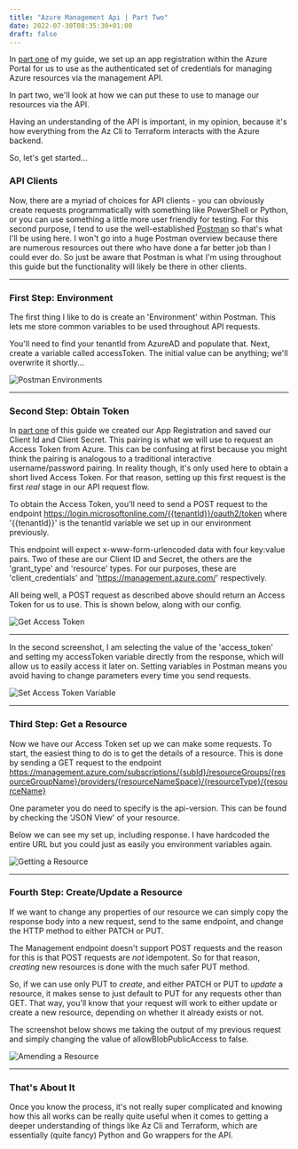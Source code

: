 ```yaml
---
title: "Azure Management Api | Part Two"
date: 2022-07-30T08:35:30+01:00
draft: false
---
```


In [part one](../azure-management-api) of my guide, we set up an app registration within the Azure Portal for us to use as the authenticated set of credentials for managing Azure resources via the management API.

In part two, we'll look at how we can put these to use to manage our resources via the API.

Having an understanding of the API is important, in my opinion, because it's how everything from the Az Cli to Terraform interacts with the Azure backend.

So, let's get started...

### API Clients

Now, there are a myriad of choices for API clients - you can obviously create requests programmatically with something like PowerShell or Python, or you can use something a little more user friendly for testing.  For this second purpose, I tend to use the well-established [Postman](https://www.postman.com/) so that's what I'll be using here.  I won't go into a huge Postman overview because there are numerous resources out there who have done a far better job than I could ever do.  So just be aware that Postman is what I'm using throughout this guide but the functionality will likely be there in other clients.

---
### First Step: Environment

The first thing I like to do is create an 'Environment' within Postman.  This lets me store common variables to be used throughout API requests.

You'll need to find your tenantId from AzureAD and populate that.  Next, create a variable called accessToken.  The initial value can be anything; we'll overwrite it shortly...

![Postman Environments](/img/API2_01_Postman_Envs.png)

---
### Second Step: Obtain Token

In [part one](../azure-management-api) of this guide we created our App Registration and saved our Client Id and Client Secret.  This pairing is what we will use to request an Access Token from Azure.  This can be confusing at first because you might think the pairing is analogous to a traditional interactive username/password pairing.  In reality though, it's only used here to obtain a short lived Access Token.  For that reason, setting up this first request is the first _real_ stage in our API request flow.

To obtain the Access Token, you'll need to send a POST request to the endpoint https://login.microsoftonline.com/{{tenantId}}/oauth2/token where '{{tenantId}}' is the tenantId variable we set up in our environment previously.

This endpoint will expect x-www-form-urlencoded data with four key:value pairs.  Two of these are our Client ID and Secret, the others are the 'grant_type' and 'resource' types.  For our purposes, these are 'client_credentials' and 'https://management.azure.com/' respectively.

All being well, a POST request as described above should return an Access Token for us to use.  This is  shown below, along with our config.

![Get Access Token](/img/API2_02_Token_Request.png)

---
In the second screenshot, I am selecting the value of the 'access_token' and setting my accessToken variable directly from the response, which will allow us to easily access it later on.  Setting variables in Postman means you avoid having to change parameters every time you send requests.

![Set Access Token Variable](/img/API2_03_Set_Token_Variable.png)

---
### Third Step: Get a Resource

Now we have our Access Token set up we can make some requests.  To start, the easiest thing to do is to get the details of a resource.  This is done by sending a GET request to the endpoint https://management.azure.com/subscriptions/{subId}/resourceGroups/{resourceGroupName}/providers/{resourceNameSpace}/{resourceType}/{resourceName}

One parameter you do need to specify is the api-version.  This can be found by checking the 'JSON View' of your resource.

Below we can see my set up, including response.  I have hardcoded the entire URL but you could just as easily you environment variables again.

![Getting a Resource](/img/API2_04_Get_Resource.png)

---
### Fourth Step: Create/Update a Resource

If we want to change any properties of our resource we can simply copy the response body into a new request, send to the same endpoint, and change the HTTP method to either PATCH or PUT.

The Management endpoint doesn't support POST requests and the reason for this is that POST requests are _not_ idempotent.  So for that reason, _creating_ new resources is done with the much safer PUT method.

So, if we can use only PUT to _create_, and either PATCH or PUT to _update_ a resource, it makes sense to just default to PUT for any requests other than GET.  That way, you'll know that your request will work to either update or create a new resource, depending on whether it already exists or not.

The screenshot below shows me taking the output of my previous request and simply changing the value of allowBlobPublicAccess to false.

![Amending a Resource](/img/API2_05_Amend_Resource.png)

---
### That's About It

Once you know the process, it's not really super complicated and knowing how this all works can be really quite useful when it comes to getting a deeper understanding of things like Az Cli and Terraform, which are essentially (quite fancy) Python and Go wrappers for the API.